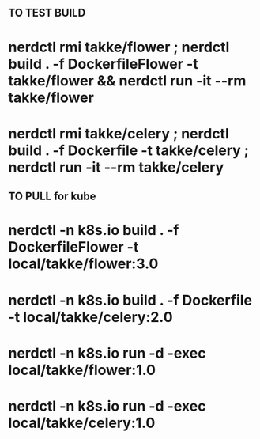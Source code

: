 




## TO TEST BUILD 
# nerdctl rmi takke/flower ; nerdctl build . -f DockerfileFlower -t takke/flower && nerdctl run -it --rm takke/flower
# nerdctl rmi takke/celery ;  nerdctl build . -f Dockerfile -t takke/celery ;  nerdctl run -it --rm takke/celery 


## TO PULL for kube
# nerdctl -n k8s.io build . -f DockerfileFlower -t local/takke/flower:3.0
# nerdctl -n k8s.io build . -f Dockerfile -t local/takke/celery:2.0

# nerdctl -n k8s.io run -d -exec local/takke/flower:1.0
# nerdctl -n k8s.io run -d -exec local/takke/celery:1.0